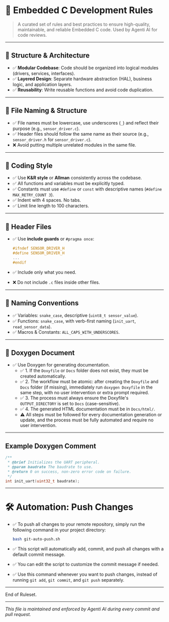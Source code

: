 # 📘 Embedded C Development Rules

> A curated set of rules and best practices to ensure high-quality, maintainable, and reliable Embedded C code. Used by Agenti AI for code reviews.

---

## 📂 Structure & Architecture

- ✅ **Modular Codebase**: Code should be organized into logical modules (drivers, services, interfaces).
- ✅ **Layered Design**: Separate hardware abstraction (HAL), business logic, and application layers.
- ✅ **Reusability**: Write reusable functions and avoid code duplication.

---

## 📄 File Naming & Structure

- ✅ File names must be lowercase, use underscores (`_`) and reflect their purpose (e.g., `sensor_driver.c`).
- ✅ Header files should follow the same name as their source (e.g., `sensor_driver.h` for `sensor_driver.c`).
- ❌ Avoid putting multiple unrelated modules in the same file.

---

## 🧠 Coding Style

- ✅ Use **K&R style** or **Allman** consistently across the codebase.
- ✅ All functions and variables must be explicitly typed.
- ✅ Constants must use `#define` or `const` with descriptive names (`#define MAX_RETRY_COUNT 3`).
- ✅ Indent with 4 spaces. No tabs.
- ✅ Limit line length to 100 characters.

---

## 📆 Header Files

- ✅ Use **include guards** or `#pragma once`:

  ```c
  #ifndef SENSOR_DRIVER_H
  #define SENSOR_DRIVER_H
  ...
  #endif
  ```

- ✅ Include only what you need.

- ❌ Do not include `.c` files inside other files.

---

## 📣 Naming Conventions

- ✅ Variables: `snake_case`, descriptive (`uint8_t sensor_value`).
- ✅ Functions: `snake_case`, with verb-first naming (`init_uart`, `read_sensor_data`).
- ✅ Macros & Constants: `ALL_CAPS_WITH_UNDERSCORES`.

---


## 📖 Doxygen Document
- ✅ Use Doxygen for generating documentation.
   - ✅ 1. If the `Doxyfile` or `Docs` folder does not exist, they must be created automatically.
   - ✅ 2. The workflow must be atomic: after creating the `Doxyfile` and `Docs` folder (if missing), immediately run `doxygen Doxyfile` in the same step, with no user intervention or extra prompt required.
   - ✅ 3. The process must always ensure the Doxyfile's `OUTPUT_DIRECTORY` is set to `Docs` (case-sensitive).
   - ✅ 4. The generated HTML documentation must be in `Docs/html/`.
   - ⚠️ All steps must be followed for every documentation generation or update, and the process must be fully automated and require no user intervention.
  

---

## Example Doxygen Comment
```c
/**
 * @brief Initializes the UART peripheral.
 * @param baudrate The baudrate to use.
 * @return 0 on success, non-zero error code on failure.
 */
int init_uart(uint32_t baudrate);
```

---

# 🛠️ Automation: Push Changes

- ✅ To push all changes to your remote repository, simply run the following command in your project directory:

  ```sh
  bash git-auto-push.sh
  ```

- ✅ This script will automatically add, commit, and push all changes with a default commit message.
- ✅ You can edit the script to customize the commit message if needed.
- ✅ Use this command whenever you want to push changes, instead of running `git add`, `git commit`, and `git push` separately.

---


End of Ruleset.

---

*This file is maintained and enforced by Agenti AI during every commit and pull request.*

